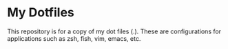 # My Dotfiles

This repository is for a copy of my dot files (.<fileName>). These are configurations for applications such as zsh, fish, vim, emacs, etc.
